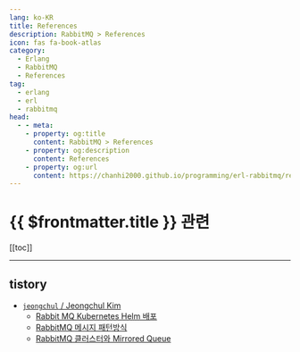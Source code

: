 ```yaml
---
lang: ko-KR
title: References
description: RabbitMQ > References
icon: fas fa-book-atlas
category:
  - Erlang
  - RabbitMQ
  - References
tag: 
  - erlang
  - erl
  - rabbitmq
head:
  - - meta:
    - property: og:title
      content: RabbitMQ > References
    - property: og:description
      content: References
    - property: og:url
      content: https://chanhi2000.github.io/programming/erl-rabbitmq/references.html
---
```


# {{ $frontmatter.title }} 관련

[[toc]]

---

## tistory

- [`jeongchul` / Jeongchul Kim](https://jeongchul.tistory.com/m/)
  - [Rabbit MQ Kubernetes Helm 배포](https://jeongchul.tistory.com/m/787)
  - [RabbitMQ 메시지 패턴방식](https://jeongchul.tistory.com/m/814)
  - [RabbitMQ 클러스터와 Mirrored Queue](https://jeongchul.tistory.com/m/815)
  <!-- END: jeongchul -->
<!-- END: tistory.com -->

<TagLinks />